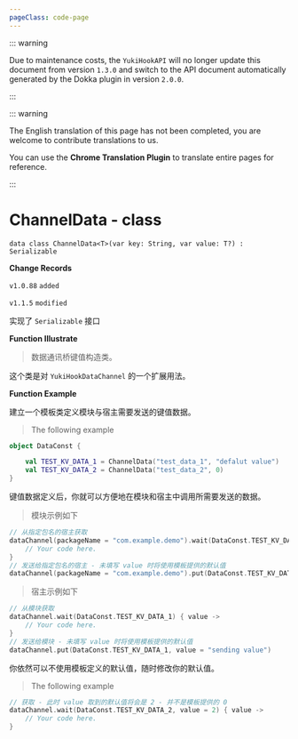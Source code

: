 ```yaml
---
pageClass: code-page
---
```


::: warning

Due to maintenance costs, the `YukiHookAPI` will no longer update this document from version `1.3.0` and switch to the API document automatically generated by the Dokka plugin in version `2.0.0`.

:::

::: warning

The English translation of this page has not been completed, you are welcome to contribute translations to us.

You can use the **Chrome Translation Plugin** to translate entire pages for reference.

:::

# ChannelData <span class="symbol">- class</span>

```kotlin:no-line-numbers
data class ChannelData<T>(var key: String, var value: T?) : Serializable
```

**Change Records**

`v1.0.88` `added`

`v1.1.5` `modified`

实现了 `Serializable` 接口

**Function Illustrate**

> 数据通讯桥键值构造类。

这个类是对 `YukiHookDataChannel` 的一个扩展用法。

**Function Example**

建立一个模板类定义模块与宿主需要发送的键值数据。

> The following example

```kotlin
object DataConst {

    val TEST_KV_DATA_1 = ChannelData("test_data_1", "defalut value")
    val TEST_KV_DATA_2 = ChannelData("test_data_2", 0)
}
```

键值数据定义后，你就可以方便地在模块和宿主中调用所需要发送的数据。

> 模块示例如下

```kotlin
// 从指定包名的宿主获取
dataChannel(packageName = "com.example.demo").wait(DataConst.TEST_KV_DATA_1) { value ->
    // Your code here.
}
// 发送给指定包名的宿主 - 未填写 value 时将使用模板提供的默认值
dataChannel(packageName = "com.example.demo").put(DataConst.TEST_KV_DATA_1, value = "sending value")
```

> 宿主示例如下

```kotlin
// 从模块获取
dataChannel.wait(DataConst.TEST_KV_DATA_1) { value ->
    // Your code here.
}
// 发送给模块 - 未填写 value 时将使用模板提供的默认值
dataChannel.put(DataConst.TEST_KV_DATA_1, value = "sending value")
```

你依然可以不使用模板定义的默认值，随时修改你的默认值。

> The following example

```kotlin
// 获取 - 此时 value 取到的默认值将会是 2 - 并不是模板提供的 0
dataChannel.wait(DataConst.TEST_KV_DATA_2, value = 2) { value ->
    // Your code here.
}
```